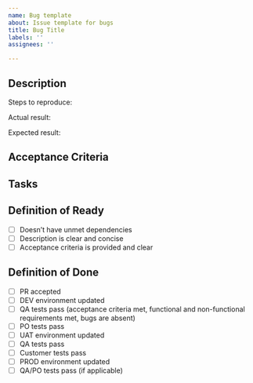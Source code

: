 ```yaml
---
name: Bug template
about: Issue template for bugs
title: Bug Title
labels: ''
assignees: ''

---
```


## Description

Steps to reproduce:

Actual result:

Expected result:


## Acceptance Criteria

## Tasks

## Definition of Ready

- [ ] Doesn’t have unmet dependencies
- [ ] Description is clear and concise
- [ ] Acceptance criteria is provided and clear

## Definition of Done

- [ ] PR accepted
- [ ] DEV environment updated
- [ ] QA tests pass (acceptance criteria met, functional and non-functional requirements met, bugs are absent)
- [ ] PO tests pass
- [ ] UAT environment updated
- [ ] QA tests pass
- [ ] Customer tests pass
- [ ] PROD environment updated
- [ ] QA/PO tests pass (if applicable)
